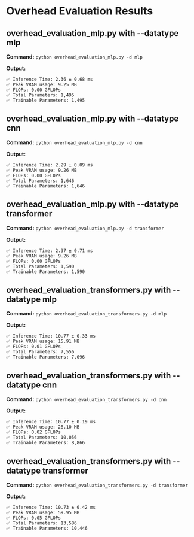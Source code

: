 # Overhead Evaluation Results

## overhead_evaluation_mlp.py with --datatype mlp
**Command:** `python overhead_evaluation_mlp.py -d mlp`

**Output:**

```
✅ Inference Time: 2.36 ± 0.68 ms
✅ Peak VRAM usage: 9.25 MB
✅ FLOPs: 0.00 GFLOPs
✅ Total Parameters: 1,495
✅ Trainable Parameters: 1,495

```

## overhead_evaluation_mlp.py with --datatype cnn
**Command:** `python overhead_evaluation_mlp.py -d cnn`

**Output:**

```
✅ Inference Time: 2.29 ± 0.09 ms
✅ Peak VRAM usage: 9.26 MB
✅ FLOPs: 0.00 GFLOPs
✅ Total Parameters: 1,646
✅ Trainable Parameters: 1,646

```

## overhead_evaluation_mlp.py with --datatype transformer
**Command:** `python overhead_evaluation_mlp.py -d transformer`

**Output:**

```
✅ Inference Time: 2.37 ± 0.71 ms
✅ Peak VRAM usage: 9.26 MB
✅ FLOPs: 0.00 GFLOPs
✅ Total Parameters: 1,590
✅ Trainable Parameters: 1,590

```

## overhead_evaluation_transformers.py with --datatype mlp
**Command:** `python overhead_evaluation_transformers.py -d mlp`

**Output:**

```
✅ Inference Time: 10.77 ± 0.33 ms
✅ Peak VRAM usage: 15.91 MB
✅ FLOPs: 0.01 GFLOPs
✅ Total Parameters: 7,556
✅ Trainable Parameters: 7,096

```

## overhead_evaluation_transformers.py with --datatype cnn
**Command:** `python overhead_evaluation_transformers.py -d cnn`

**Output:**

```
✅ Inference Time: 10.77 ± 0.19 ms
✅ Peak VRAM usage: 28.10 MB
✅ FLOPs: 0.02 GFLOPs
✅ Total Parameters: 10,056
✅ Trainable Parameters: 8,866

```

## overhead_evaluation_transformers.py with --datatype transformer
**Command:** `python overhead_evaluation_transformers.py -d transformer`

**Output:**

```
✅ Inference Time: 10.73 ± 0.42 ms
✅ Peak VRAM usage: 59.95 MB
✅ FLOPs: 0.05 GFLOPs
✅ Total Parameters: 13,586
✅ Trainable Parameters: 10,446

```

